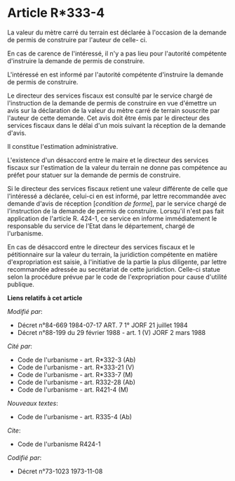 # Article R*333-4

La valeur du mètre carré du terrain est déclarée à l'occasion de la demande de permis de construire par l'auteur de celle-
ci. 

En cas de carence de l'intéressé, il n'y a pas lieu pour l'autorité compétente d'instruire la demande de permis de
construire. 

L'intéressé en est informé par l'autorité compétente d'instruire la demande de permis de construire. 

Le directeur des services fiscaux est consulté par le service chargé de l'instruction de la demande de permis de construire
en vue d'émettre un avis sur la déclaration de la valeur du mètre carré de terrain souscrite par l'auteur de cette demande.
Cet avis doit être émis par le directeur des services fiscaux dans le délai d'un mois suivant la réception de la demande
d'avis.

Il constitue l'estimation administrative. 

L'existence d'un désaccord entre le maire et le directeur des services fiscaux sur l'estimation de la valeur du terrain ne
donne pas compétence au préfet pour statuer sur la demande de permis de construire. 

Si le directeur des services fiscaux retient une valeur différente de celle que l'intéressé a déclarée, celui-ci en est
informé, par lettre recommandée avec demande d'avis de réception [*condition de forme*], par le service chargé de
l'instruction de la demande de permis de construire. Lorsqu'il n'est pas fait application de l'article R. 424-1, ce service
en informe immédiatement le responsable du service de l'Etat dans le département, chargé de l'urbanisme. 

En cas de désaccord entre le directeur des services fiscaux et le pétitionnaire sur la valeur du terrain, la juridiction
compétente en matière d'expropriation est saisie, à l'initiative de la partie la plus diligente, par lettre recommandée
adressée au secrétariat de cette juridiction. Celle-ci statue selon la procédure prévue par le code de l'expropriation pour
cause d'utilité publique.

**Liens relatifs à cet article**

_Modifié par_:

  - Décret n°84-669 1984-07-17 ART. 7 1° JORF 21 juillet 1984
  - Décret n°88-199 du 29 février 1988 - art. 1 (V) JORF 2 mars 1988

_Cité par_:

  - Code de l'urbanisme - art. R*332-3 (Ab)
  - Code de l'urbanisme - art. R*333-21 (V)
  - Code de l'urbanisme - art. R*333-7 (M)
  - Code de l'urbanisme - art. R332-28 (Ab)
  - Code de l'urbanisme - art. R421-4 (M)

_Nouveaux textes_:

  - Code de l'urbanisme - art. R335-4 (Ab)

_Cite_:

  - Code de l'urbanisme R424-1

_Codifié par_:

  - Décret n°73-1023 1973-11-08
